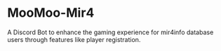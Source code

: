 # MooMoo-Mir4
A Discord Bot to enhance the gaming experience for mir4info database users through features like player registration.
